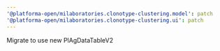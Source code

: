 ```yaml
---
'@platforma-open/milaboratories.clonotype-clustering.model': patch
'@platforma-open/milaboratories.clonotype-clustering.ui': patch
---
```


Migrate to use new PlAgDataTableV2
